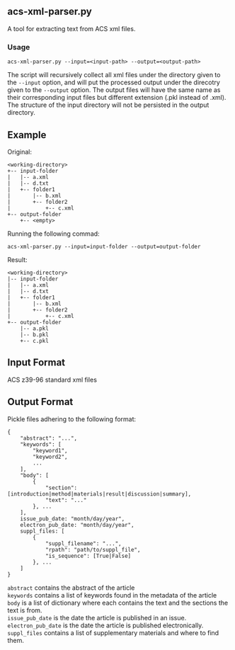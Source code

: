 ## acs-xml-parser.py
A tool for extracting text from ACS xml files.

### Usage

```
acs-xml-parser.py --input=<input-path> --output=<output-path>
```

The script will recursively collect all xml files under the directory given to the `--input` option, and will put the processed output under the direcotry given to the `--output` option. The output files will have the same name as their corresponding input files but different extension (.pkl instead of .xml). The structure of the input directory will not be persisted in the output directory.

## Example

Original:

```
<working-directory>
+-- input-folder
|   |-- a.xml
|   |-- d.txt
|   +-- folder1
|       |-- b.xml
|       +-- folder2
|           +-- c.xml
+-- output-folder
    +-- <empty>
```

Running the following commad:

```
acs-xml-parser.py --input=input-folder --output=output-folder
```

Result:

```
<working-directory>
|-- input-folder
|   |-- a.xml
|   |-- d.txt
|   +-- folder1
|       |-- b.xml
|       +-- folder2
|           +-- c.xml
+-- output-folder
    |-- a.pkl
    |-- b.pkl
    +-- c.pkl
```

## Input Format

ACS z39-96 standard xml files

## Output Format

Pickle files adhering to the following format:

```
{
    "abstract": "...",
    "keywords": [
        "keyword1",
        "keyword2",
        ...
    ],
    "body": [
        {
            "section": [introduction|method|materials|result|discussion|summary],
            "text": "..."
        }, ...
    ],
    issue_pub_date: "month/day/year",
    electron_pub_date: "month/day/year",
    suppl_files: [
        {
            "suppl_filename": "...",
            "rpath": "path/to/suppl_file",
            "is_sequence": [True|False]
        }, ...
    ]
}
```

`abstract` contains the abstract of the article\
`keywords` contains a list of keywords found in the metadata of the article\
`body` is a list of dictionary where each contains the text and the sections the text is from.\
`issue_pub_date` is the date the article is published in an issue.\
`electron_pub_date` is the date the article is published electronically.\
`suppl_files` contains a list of supplementary materials and where to find them.

